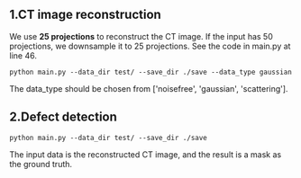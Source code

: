 
## 1.CT image reconstruction  

We use **25 projections** to reconstruct the CT image. If the input has 50 projections, we downsample it to 25 projections. See the code in main.py at line 46.
```
python main.py --data_dir test/ --save_dir ./save --data_type gaussian
```
The data_type should be chosen from ['noisefree', 'gaussian', 'scattering'].

## 2.Defect detection  

```
python main.py --data_dir test/ --save_dir ./save
```
The input data is the reconstructed CT image, and the result is a mask as the ground truth.

